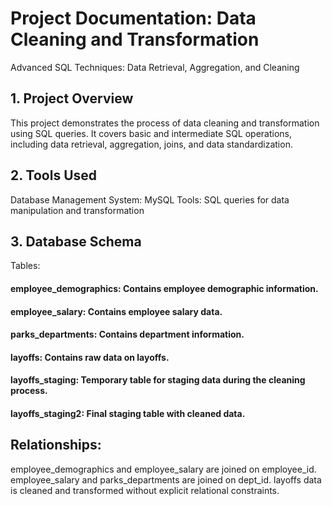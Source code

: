 # Project Documentation: Data Cleaning and Transformation

Advanced SQL Techniques: Data Retrieval, Aggregation, and Cleaning

## 1. Project Overview
This project demonstrates the process of data cleaning and transformation using SQL queries. It covers basic and intermediate SQL operations, including data retrieval, aggregation, joins, and data standardization.

## 2. Tools Used
Database Management System: MySQL
Tools: SQL queries for data manipulation and transformation
## 3. Database Schema
Tables:

#### employee_demographics: Contains employee demographic information.
#### employee_salary: Contains employee salary data.
#### parks_departments: Contains department information.
#### layoffs: Contains raw data on layoffs.
#### layoffs_staging: Temporary table for staging data during the cleaning process.
#### layoffs_staging2: Final staging table with cleaned data.
## Relationships:

employee_demographics and employee_salary are joined on employee_id.
employee_salary and parks_departments are joined on dept_id.
layoffs data is cleaned and transformed without explicit relational constraints.




